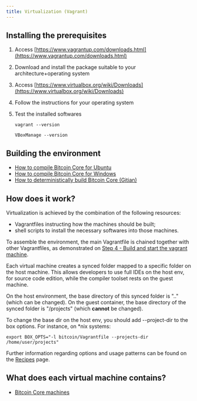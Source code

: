 ```yaml
---
title: Virtualization (Vagrant)
---
```

Installing the prerequisites
-----------

1. Access [https://www.vagrantup.com/downloads.html](https://www.vagrantup.com/downloads.html)

2. Download and install the package suitable to your architecture+operating system

3. Access [https://www.virtualbox.org/wiki/Downloads](https://www.virtualbox.org/wiki/Downloads)

4. Follow the instructions for your operating system

5. Test the installed softwares

   ```vagrant --version```

   ```VBoxManage --version```


Building the environment
--------------------
- [How to compile Bitcoin Core for Ubuntu](how-to/compile-bitcoin-core-for-ubuntu.md)
- [How to compile Bitcoin Core for Windows](how-to/compile-bitcoin-core-for-windows.md)
- [How to deterministically build Bitcoin Core (Gitian)](how-to/deterministically-build-bitcoin-core.md)


How does it work?
-----------------
Virtualization is achieved by the combination of the following resources:

- Vagrantfiles instructing how the machines should be built;
- shell scripts to install the necessary softwares into those machines.

To assemble the environment, the main Vagrantfile is chained together with other Vagrantfiles, as demonstrated on [Step 4 - Build and start the vagrant machine](how-to/compile-bitcoin-core-for-ubuntu.md#step-4).

Each virtual machine creates a synced folder mapped to a specific folder on the host machine.
This allows developers to use full IDEs on the host env, for source code edition, while the compiler toolset rests on the guest machine.

On the host environment, the base directory of this synced folder is ".." (which can be changed).
On the guest container, the base directory of the synced folder is "/projects" (which **cannot** be changed).

To change the base dir on the host env, you should add --project-dir to the box options.
For instance, on \*nix systems:

    export BOX_OPTS="-l bitcoin/Vagrantfile --projects-dir /home/user/projects"

Further information regarding options and usage patterns can be found on the [Recipes](recipes.md) page.

What does each virtual machine contains?
---------------

- [Bitcoin Core machines](machines-bitcoin.md)